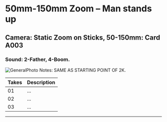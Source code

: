 # 50mm-150mm Zoom – Man stands up

## Camera: Static Zoom on Sticks, 50-150mm: Card A003

### Sound: 2-Father, 4-Boom.

![GeneralPhoto][]
Notes: SAME AS STARTING POINT OF 2K.

| Takes | Description |
|:---|:----|
| 01 | ... |
| 02 | ... |
| 03 | ... |

----


[GeneralPhoto]:  https://github.com/jingleheimer/CelebrateForever/images/Dove6.JPG
